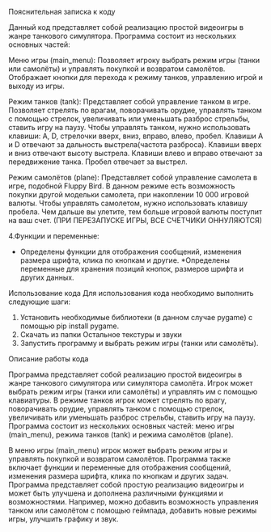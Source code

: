 Пояснительная записка к коду

Данный код представляет собой реализацию простой видеоигры в жанре танкового симулятора. Программа состоит из нескольких основных частей:

Меню игры (main_menu):
  Позволяет игроку выбрать режим игры (танки или самолёты) и управлять покупкой и возвратом самолётов.
  Отображает кнопки для перехода к режиму танков, управлению игрой и выходу из игры.

Режим танков (tank):
  Представляет собой управление танком в игре.
  Позволяет стрелять по врагам, поворачивать орудие, управлять танком с помощью стрелок, увеличивать или уменьшать разброс стрельбы, ставить игру на паузу.
  Чтобы управлять танком, нужно использовать клавиши: A, D, стрелочки вверх, вниз, вправо, влево, пробел.
  Клавиши A и D отвечают за дальность выстрела(частота разброса).
  Клавиши вверх и вниз отвечают высоту выстрела.
  Клавиши влево и вправо отвечают за передвижение танка.
  Пробел отвечает за выстрел.

Режим самолётов (plane):
  Представляет собой управление самолета в игре, подобной Fluppy Bird. В данном режиме есть возможность покупки другой модельки самолета, при накоплении 10 000 игровой валюты. 
  Чтобы управлять самолетом, нужно использовать клавишу пробела. Чем дальше вы улетите, тем больше игровой валюты поступит на ваш счет. (ПРИ ПЕРЕЗАПУСКЕ ИГРЫ, ВСЕ СЧЕТЧИКИ ОННУЛЯЮТСЯ)

4.Функции и переменные:
 * Определены функции для отображения сообщений, изменения размера шрифта, клика по кнопкам и другие.
  *Определены переменные для хранения позиций кнопок, размеров шрифта и других данных.
   
Использование кода Для использования кода необходимо выполнить следующие шаги:
1) Установить необходимые библиотеки (в данном случае pygame) с помощью pip install pygame.
2) Скачать из папки Остальное текстуры и звуки
3) Запустить программу и выбрать режим игры (танки или самолёты).
   
Описание работы кода

Программа представляет собой реализацию простой видеоигры в жанре танкового симулятора или симулятора самолёта. Игрок может выбрать режим игры (танки или самолёты) и управлять им с помощью клавиатуры.
В режиме танков игрок может стрелять по врагу, поворачивать орудие, управлять танком с помощью стрелок, увеличивать или уменьшать разброс стрельбы, ставить игру на паузу.
Программа состоит из нескольких основных частей: меню игры (main_menu), режима танков (tank) и режима самолётов (plane).

В меню игры (main_menu) игрок может выбрать режим игры и управлять покупкой и возвратом самолётов.
Программа также включает функции и переменные для отображения сообщений, изменения размера шрифта, клика по кнопкам и других задач.
Программа представляет собой простую реализацию видеоигры и может быть улучшена и дополнена различными функциями и возможностями. Например, можно добавить возможность управления танком или самолётом с помощью геймпада, добавить новые режимы игры, улучшить графику и звук.
